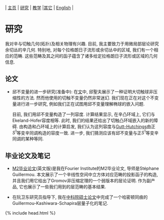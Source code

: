 | [主页](index-ch.md)  | [研究](research-ch.md)    | [教学](teaching-ch.md)         |[其它](others-ch.md) | [English](research-en.md) |


# 研究

我对辛与切触几何(拓扑)及相关物理有兴趣. 目前, 我主要致力于用微局部层论研究余切丛的辛几何. 特别地, 对每个拉格朗日子流形或余切丛中的区域, 我们有一个相应的范畴. 这些范畴及其之间的函子蕴含了诸多给定拉格朗日子流形或区域的几何信息.

## 论文

- 邱不变量的进一步研究(准备中): 在[文](https://arxiv.org/abs/1405.1178)中, 邱聖夫展示了一种证明大切触球非压缩性的方法. 然而他使用的切触不变量仍然非常迷幻. 我们现在正在对这个不变量进行进一步研究, 例如我们正在试图用邱不变量理解椭球的嵌入问题. 

  目前, 我们用邱不变量构造了一列容度. 计算结果显示, 在辛凸环域上, 它们与Ekeland-Hofer容度相等. 此时, 我们的结果还给出了切触凸环域嵌入的新的障碍. 由构造和凸环域上的计算启发, 我们认为这列容度与[Gutt-Hutchings](https://projecteuclid.org/euclid.agt/1540605650)由正$S^1$等变辛同调构造的容度一致. 进一步, 我们猜测应该有邱不变量与正$S^1$等变辛同调的某种等同.

## 毕业论文及笔记

- [M2毕业论文](M2_thesis.pdf)(英文版)是我在Fourier Institute的M2毕业论文, 导师是Stéphane Guillermou. 本文展示了一个辛线性空间中立方体对应范畴的投影函子的构造, 并且我们用它给出了Gromov非压缩定理的一个弱版本的层论证明. 作为副产品, 它也展示了一些我们用到的层范畴的基本结果.

- 在阮卫东研究员指导下, 我在[中科院硕士论文](CAS_Thesis.pdf)中完成了一个哈密顿同痕的Guillermou-Kashiwara-Schapira层量子化的笔记.

{% include head.html %}
